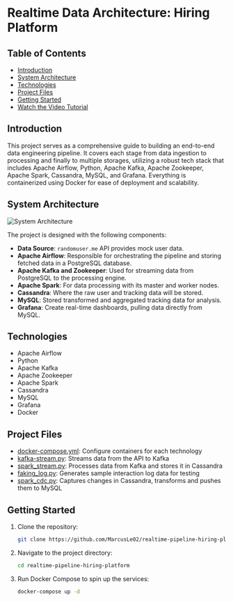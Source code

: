 # Realtime Data Architecture: Hiring Platform

## Table of Contents
- [Introduction](#introduction)
- [System Architecture](#system-architecture)
- [Technologies](#technologies)
- [Project Files](#project-files)
- [Getting Started](#getting-started)
- [Watch the Video Tutorial](#watch-the-video-tutorial)

## Introduction

This project serves as a comprehensive guide to building an end-to-end data engineering pipeline. It covers each stage from data ingestion to processing and finally to multiple storages, utilizing a robust tech stack that includes Apache Airflow, Python, Apache Kafka, Apache Zookeeper, Apache Spark, Cassandra, MySQL, and Grafana. Everything is containerized using Docker for ease of deployment and scalability.

## System Architecture

![System Architecture](https://github.com/MarcusLe02/realtime-pipeline-hiring-platform/blob/master/data-engineering-architecture.png)

The project is designed with the following components:

- **Data Source**: `randomuser.me` API provides mock user data.
- **Apache Airflow**: Responsible for orchestrating the pipeline and storing fetched data in a PostgreSQL database.
- **Apache Kafka and Zookeeper**: Used for streaming data from PostgreSQL to the processing engine.
- **Apache Spark**: For data processing with its master and worker nodes.
- **Cassandra**: Where the raw user and tracking data will be stored.
- **MySQL**: Stored transformed and aggregated tracking data for analysis.
- **Grafana**: Create real-time dashboards, pulling data directly from MySQL.

## Technologies

- Apache Airflow
- Python
- Apache Kafka
- Apache Zookeeper
- Apache Spark
- Cassandra
- MySQL
- Grafana
- Docker

## Project Files

- [docker-compose.yml](https://github.com/MarcusLe02/realtime-pipeline-hiring-platform/blob/master/docker-compose.yml): Configure containers for each technology
- [kafka-stream.py](https://github.com/MarcusLe02/realtime-pipeline-hiring-platform/blob/master/dags/kafka-stream.py): Streams data from the API to Kafka
- [spark_stream.py](https://github.com/MarcusLe02/realtime-pipeline-hiring-platform/blob/master/spark-stream.py): Processes data from Kafka and stores it in Cassandra
- [faking_log.py](https://github.com/MarcusLe02/realtime-pipeline-hiring-platform/blob/master/faking_log.py): Generates sample interaction log data for testing
- [spark_cdc.py](https://github.com/MarcusLe02/realtime-pipeline-hiring-platform/blob/master/spark_cdc.py): Captures changes in Cassandra, transforms and pushes them to MySQL

## Getting Started

1. Clone the repository:
    ```bash
    git clone https://github.com/MarcusLe02/realtime-pipeline-hiring-platform.git
    ```

2. Navigate to the project directory:
    ```bash
    cd realtime-pipeline-hiring-platform
    ```

3. Run Docker Compose to spin up the services:
    ```bash
    docker-compose up -d
    ```
